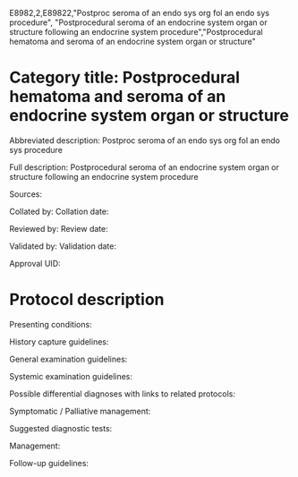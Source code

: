 E8982,2,E89822,"Postproc seroma of an endo sys org fol an endo sys procedure", "Postprocedural seroma of an endocrine system organ or structure following an endocrine system procedure","Postprocedural hematoma and seroma of an endocrine system organ or structure"
# Category title: Postprocedural hematoma and seroma of an endocrine system organ or structure

Abbreviated description: Postproc seroma of an endo sys org fol an endo sys procedure

Full description: Postprocedural seroma of an endocrine system organ or structure following an endocrine system procedure

Sources:

Collated by:
Collation date:

Reviewed by:
Review date:

Validated by:
Validation date:

Approval UID:

# Protocol description

Presenting conditions:

History capture guidelines:

General examination guidelines:

Systemic examination guidelines:

Possible differential diagnoses with links to related protocols:

Symptomatic / Palliative management:

Suggested diagnostic tests:

Management:

Follow-up guidelines:
